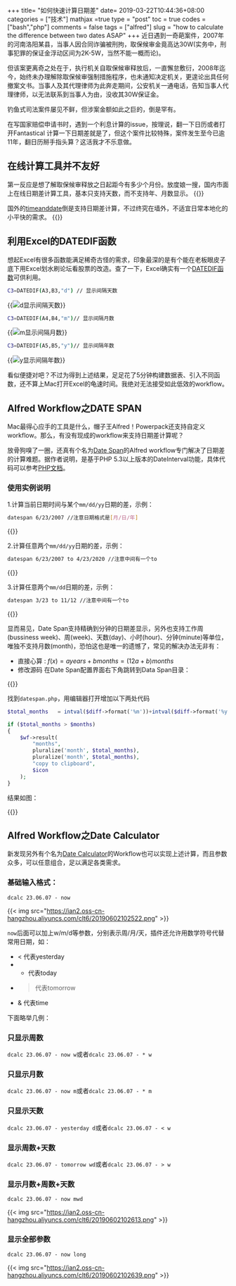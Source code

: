 +++
title= "如何快速计算日期差"
date= 2019-03-22T10:44:36+08:00
categories = ["技术"]
mathjax =true
type = "post"
toc = true
codes = ["bash","php"]
comments = false
tags = ["alfred"]
slug = "how to calculate the difference between two dates ASAP"
+++
近日遇到一奇葩案件，2007年的河南洛阳某县，当事人因合同诈骗被刑拘，取保候审金竟高达30W(实务中，刑事犯罪的保证金浮动区间为2K-5W，当然不能一概而论)。

但该案更离奇之处在于，执行机关自取保候审释放后，一直懈怠敷衍，2008年迄今，始终未办理解除取保候审强制措施程序，也未通知决定机关，更遑论出具任何撤案文书。当事人及其代理律师为此奔走期间，公安机关一通电话，告知当事人代理律师，以无法联系到当事人为由，没收其30W保证金。

钓鱼式司法案件屡见不鲜，但涉案金额如此之巨的，倒是罕有。
<!--more-->
在写国家赔偿申请书时，遇到一个利息计算的issue，按理说，翻一下日历或者打开Fantastical 计算一下日期差就是了，但这个案件比较特殊，案件发生至今已逾11年，翻日历掰手指头算？这活我才不乐意做。

## 在线计算工具并不友好
第一反应是想了解取保候审释放之日起距今有多少个月份。放度娘一搜，国内市面上在线日期差计算工具，基本只支持天数，而不支持年、月数显示。
{{<img src="https://ian2.oss-cn-hangzhou.aliyuncs.com/clt6/2019-03-22%20at%2011.33.jpg" alt="">}}

国外的[timeanddate](https://www.timeanddate.com/date/duration.html)倒是支持日期差计算，不过终究在墙外，不适宜日常本地化的小平快的需求。
{{<img src="https://ian2.oss-cn-hangzhou.aliyuncs.com/clt6/2019-03-22%20at%2011.59.jpg" alt="">}}

## 利用Excel的DATEDIF函数
想起Excel有很多函数能满足稀奇古怪的需求，印象最深的是有个能在老板眼皮子底下用Excel划水刷论坛看股票的改造。查了一下，Excel确实有一个[DATEDIF函数](https://baike.baidu.com/item/DATEDIF%E5%87%BD%E6%95%B0/5110780?fr=aladdin)可供利用。

```bash
C3=DATEDIF(A3,B3,"d") // 显示间隔天数
```
{{<img src="https://ian2.oss-cn-hangzhou.aliyuncs.com/clt6/2019-03-22%20at%2011.31.jpg" alt="d显示间隔天数">}}

```bash
C3=DATEDIF(A4,B4,"m")// 显示间隔月数
```
{{<img src="https://ian2.oss-cn-hangzhou.aliyuncs.com/clt6/2019-03-22%20at%2011.29.jpg" alt="m显示间隔月数">}}

```bash
C3=DATEDIF(A5,B5,"y")// 显示间隔年数
```
{{<img src="https://ian2.oss-cn-hangzhou.aliyuncs.com/clt6/2019-03-22%20at%2011.30.jpg" alt="y显示间隔年数">}}

看似便捷对吧？不过为得到上述结果，足足花了5分钟构建数据表、引入不同函数，还不算上Mac打开Excel的龟速时间。我绝对无法接受如此低效的workflow。

## Alfred Workflow之DATE SPAN
Mac最得心应手的工具是什么，帽子王Alfred！Powerpack还支持自定义workflow。那么，有没有现成的workflow来支持日期差计算呢？

放骨狗嗅了一圈，还真有个名为[Date Span](https://github.com/mattstein/alfred-datespan)的Alfred workflow专门解决了日期差的计算难题。据作者说明，是基于PHP 5.3以上版本的DateInterval功能，具体代码可以参考[PHP文档](http://www.php.net/manual/en/class.dateinterval.php)。

### 使用实例说明
1.计算当前日期时间与某个`mm/dd/yy`日期的差，示例：
```bash
datespan 6/23/2007 //注意日期格式是[月/日/年]
```
{{<img src="https://ian2.oss-cn-hangzhou.aliyuncs.com/clt6/2019-03-22%20at%2011.43.jpg" alt="">}}

2.计算任意两个`mm/dd/yy`日期的差，示例：
```bash
datespan 6/23/2007 to 4/23/2020 //注意中间有一个to
```
{{<img src="https://ian2.oss-cn-hangzhou.aliyuncs.com/clt6/2019-03-22%20at%2011.48.jpg" alt="">}}

3.计算任意两个`mm/dd`日期的差，示例：
```bash
datespan 3/23 to 11/12 //注意中间有一个to
```
{{<img src="https://ian2.oss-cn-hangzhou.aliyuncs.com/clt6/2019-03-22%20at%2011.54.jpg" alt="">}}

显而易见，Date Span支持精确到分钟的日期差显示，另外也支持工作周(bussiness week)、周(week)、天数(day)、小时(hour)、分钟(minute)等单位，唯独不支持月数(month)，恐怕这也是唯一的遗憾了，常见的解决办法无非有：

* 直接心算 : $f(x)=a years + b months =(12a + b)months$
* 修改源码
  在Date Span配置界面右下角跳转到Data Span目录：

{{<img src="https://ian2.oss-cn-hangzhou.aliyuncs.com/clt6/2019-03-23%20at%2009.06.jpg" alt="">}}

找到`datespan.php`，用编辑器打开增加以下两处代码

```php
$total_months   = intval($diff->format('%m'))+intval($diff->format('%y'))*12;
```

```php
if ($total_months > $months)
{
    $wf->result(
        "months",
        pluralize('month', $total_months),
        pluralize('month', $total_months),
        "copy to clipboard",
        $icon
    );
}
```

结果如图：

{{<img src="https://ian2.oss-cn-hangzhou.aliyuncs.com/clt6/2019-03-22%20at%2013.54.jpg" alt="">}}

##  Alfred Workflow之Date Calculator

新发现另外有个名为[Date Calculator](https://github.com/MuppetGate/Alfred-Workflows-DateCalculator)的Workflow也可以实现上述计算，而且参数众多，可以任意组合，足以满足各类需求。

### 基础输入格式：

```dcalc 23.06.07 - now```

{{< img src="https://ian2.oss-cn-hangzhou.aliyuncs.com/clt6/20190602102522.png" >}}

`now`后面可以加上w/m/d等参数，分别表示周/月/天，插件还允许用数学符号代替常用日期，如：

- < 代表yesterday
- * 代表today
- > 代表tomorrow
- & 代表time

下面略举几例：

### 只显示周数
```dcalc 23.06.07 - now w```或者```dcalc 23.06.07 - * w```

### 只显示月数
```dcalc 23.06.07 - now m```或者```dcalc 23.06.07 - * m```

### 只显示天数
```dcalc 23.06.07 - yesterday d```或者```dcalc 23.06.07 - < w```

### 显示周数+天数
```dcalc 23.06.07 - tomorrow wd```或者```dcalc 23.06.07 - > w```

### 显示月数+周数+天数
```dcalc 23.06.07 - now mwd```

{{< img src="https://ian2.oss-cn-hangzhou.aliyuncs.com/clt6/20190602102613.png" >}}

### 显示全部参数
```dcalc 23.06.07 - now long```

{{< img src="https://ian2.oss-cn-hangzhou.aliyuncs.com/clt6/20190602102639.png" >}}




